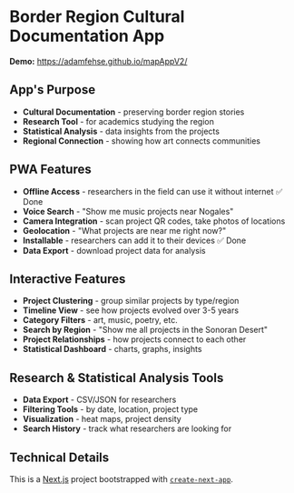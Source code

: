 # Border Region Cultural Documentation App

**Demo:** https://adamfehse.github.io/mapAppV2/

## App's Purpose

- **Cultural Documentation** - preserving border region stories
- **Research Tool** - for academics studying the region  
- **Statistical Analysis** - data insights from the projects
- **Regional Connection** - showing how art connects communities

## PWA Features

- **Offline Access** - researchers in the field can use it without internet ✅ Done
- **Voice Search** - "Show me music projects near Nogales"
- **Camera Integration** - scan project QR codes, take photos of locations
- **Geolocation** - "What projects are near me right now?"
- **Installable** - researchers can add it to their devices ✅ Done
- **Data Export** - download project data for analysis

## Interactive Features

- **Project Clustering** - group similar projects by type/region
- **Timeline View** - see how projects evolved over 3-5 years
- **Category Filters** - art, music, poetry, etc.
- **Search by Region** - "Show me all projects in the Sonoran Desert"
- **Project Relationships** - how projects connect to each other
- **Statistical Dashboard** - charts, graphs, insights

## Research & Statistical Analysis Tools

- **Data Export** - CSV/JSON for researchers
- **Filtering Tools** - by date, location, project type
- **Visualization** - heat maps, project density
- **Search History** - track what researchers are looking for

## Technical Details

This is a [Next.js](https://nextjs.org) project bootstrapped with [`create-next-app`](https://nextjs.org/docs/app/api-reference/cli/create-next-app).